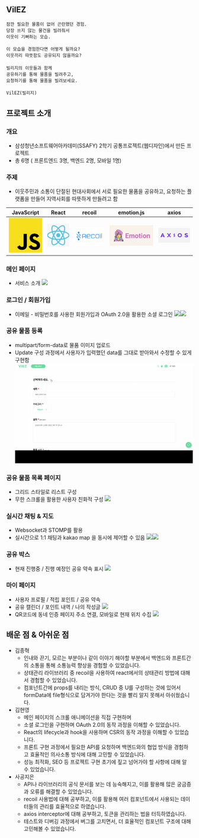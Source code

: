 ## VilEZ

```markdown
잠깐 필요한 물품이 없어 곤란했던 경험.
당장 쓰지 않는 물건을 빌려줘서
이웃이 기뻐하는 모습.

이 모습을 경험한다면 어떻게 될까요?
이웃끼리 따뜻함도 공유되지 않을까요?

빌리지의 이웃들과 함께
공유하기를 통해 물품을 빌려주고,
요청하기를 통해 물품을 빌려보세요.

VilEZ(빌리지)
```



## 프로젝트 소개

### 개요
- 삼성청년소프트웨어아카데미(SSAFY) 2학기 공통프로젝트(웹디자인)에서 만든 프로젝트
- 총 6명 ( 프론트엔드 3명, 백엔드 2명, 모바일 1명)
    
### 주제
- 이웃주민과 소통이 단절된 현대사회에서 서로 필요한 물품을 공유하고, 요청하는 플랫폼을 만들어 지역사회를 따뜻하게 만들려고 함


|JavaScript|React|recoil|emotion.js|axios|
|---|---|---|---|---|
|![javascript](./preview_image/javascript.png)|![react](./preview_image/react.png)|![recoil](./preview_image/recoil.png)|![emotion](./preview_image/emotion.png)|![axios](./preview_image/axios.png)|

### 메인 페이지
-   서비스 소개
![](./preview_image/메인페이지.gif)

### 로그인 / 회원가입

-   이메일 - 비밀번호를 사용한 회원가입과 OAuth 2.0을 활용한 소셜 로그인 
![](./preview_image/로그인.gif)![](./preview_image/회원가입.gif)

### 공유 물품 등록
-   multipart/form-data로 물품 이미지 업로드
-   Update 구성 과정에서 사용자가 입력했던 data를 그대로 받아와서 수정할 수 있게 구현함
 ![](./preview_image/글등록.gif)

### 공유 물품 목록 페이지
-   그리드 스타일로 리스트 구성
-   무한 스크롤을 활용한 사용자 친화적 구성
![](./preview_image/물품리스트.gif)

### 실시간 채팅 & 지도
-   Websocket과 STOMP를 활용
-   실시간으로 1:1 채팅과 kakao map 을 동시에 제어할 수 있음
![](./preview_image/피공유자-예약.gif)![](./preview_image/공유자-예약.gif)

### 공유 박스
-   현재 진행중 / 진행 예정인 공유 약속 표시
![](./preview_image/공유박스.gif)

### 마이 페이지
-   사용자 프로필 / 적립 포인트 / 공유 약속
-   공유 캘린더 / 포인트 내역 / 나의 작성글
![](./preview_image/마이페이지.gif)
-   QR코드에 동네 인증 페이지 주소 연결, 모바일로 현재 위치 수집
![](./preview_image/동네-인증.gif)

## 배운 점 & 아쉬운 점

-   김종혁
	-   인내와 끈기, 모르는 부분이나 같이 이야기 해야할 부분에서 백엔드와 프론트간의 소통을 통해 소통능력 향상을 경험할 수 있었습니다.
	-   상태관리 라이브러리 중 recoil을 사용하여 react에서의 상태관리 방법에 대해서 경험할 수 있었습니다.
	-   컴포넌트간에 props를 내리는 방식, CRUD 중 U를 구성하는 것에 있어서 formData에 file형식으로 담겨가야 한다는 것을 빨리 알지 못해서 아쉬웠습니다.
-   김현영
	- 메인 페이지의 스크롤 애니메이션을 직접 구현하며 
	-  소셜 로그인을 구현하며 OAuth 2.0의 동작 과정을 이해할 수 있었습니다.
	- React의 lifecycle과 hook을 사용하며 CSR의 동작 과정을 이해할 수 있었습니다.
	- 프론트 구현 과정에서 필요한 API를 요청하며 백엔드와의 협업 방식을 경험하고 효율적인 의사소통 방식에 대해 고민할 수 있었습니다.
	- 성능 최적화, SEO 등 프로젝트 구현 초기에 짚고 넘어가야 할 사항에 대해 알 수 있었습니다.
-   사공지은
	-   API나 라이브러리의 공식 문서를 보는 데 능숙해지고, 이를 활용해 많은 궁금증과 오류를 해결할 수 있었습니다.
	-   recoil 사용법에 대해 공부하고, 이를 활용해 여러 컴포넌트에서 사용되는 데이터들의 관리를 효율적으로 하였습니다.
	-   axios interceptor에 대해 공부하고, 토큰을 관리하는 법을 터득하였습니다.
	-   테스트와 디버깅 과정에서 버그를 고치면서, 더 효율적인 컴포넌트 구조에 대해 고민해볼 수 있었습니다.
